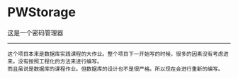 # PWStorage
这是一个密码管理器

---

```
这个项目本来是数据库实践课程的大作业。整个项目下一开始写的时候，很多的因素没有考虑进来。没有按照工程化的方法来进行编写。
而且虽说是数据库的课程作业。但数据库的设计也不是很严格。所以现在会进行重新的编写。
```

